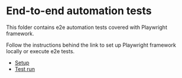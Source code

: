 # End-to-end automation tests

This folder contains e2e automation tests covered with Playwright framework.

Follow the instructions behind the link to set up Playwright framework locally or execute e2e tests.

* [Setup](https://playwright.dev/docs/intro)
* [Test run](https://playwright.dev/docs/running-tests)

